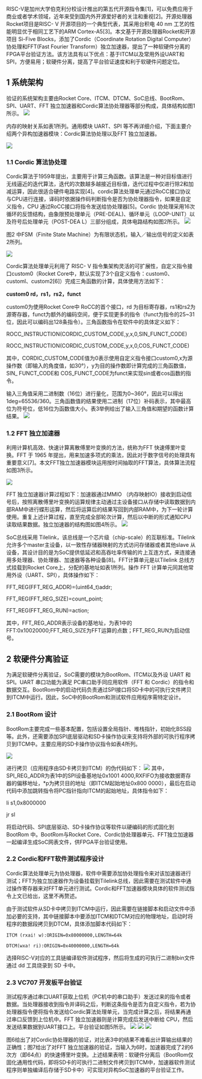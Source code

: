 
RISC-V是加州大学伯克利分校设计推出的第五代开源指令集[1]，可以免费应用于商业或者学术领域，近年来受到国内外开源爱好者的关注和重视[2]。开源处理器Rocket项目是RISC- V 开源项目的一个典型代表，其采用台积电 40 nm 工艺的性能明显优于相同工艺下的ARM Cortex-A5[3]。本文基于开源处理器Rocket和开源项目 Si-Five Blocks，添加了Cordic（Coordinate Rotation Digital Computer）协处理和FFT(Fast Fourier Transform）独立加速器，提出了一种软硬件分离的FPGA平台验证方法。该方法具有以下优点：基于ITCM以及常用外设UART和SPI，方便易用；软硬件分离，提高了平台验证速度和利于软硬件问题定位。

## **1** **系统架构**

验证的系统架构主要由Rocket Core、ITCM、DTCM、SoC总线、BootRom、SPI、UART、FFT 独立加速器和Cordic算法协处理器等部分构成，具体结构如图1所示。
![](https://raw.githubusercontent.com/LeroyK111/pictureBed/master/20250219175753.png)

内存的映射关系如表1所列。通用模块 UART、SPI 等不再详细介绍，下面主要介绍两个异构加速器模块：Cordic算法协处理以及FFT 独立加速器。

![](https://raw.githubusercontent.com/LeroyK111/pictureBed/master/20250219175819.png)

### **1.1** **Cordic 算法协处理**
Cordic算法于1959年提出，主要用于计算三角函数。该算法是一种对目标值进行无线逼近的迭代算法，迭代的次数越多越接近目标值，迭代过程中仅进行除2和加减运算，因此很适合硬件电路实现[4]。cordic算法处理单元通过RoCC接口协议与CPU进行连接，译码时依据操作码判断指令是否为协处理器指令，如果是自定义指令，CPU 通过RoCC接口将指令发送给协处理器[5]。Cordic 协处理采用16次循环的反馈结构，由象限预处理单元（PRE-DEAL)、循环单元（LOOP-UNIT）以及符号后处理单元（POST-DEA L）三部分组成，具体电路结构如图2所示。
![](https://raw.githubusercontent.com/LeroyK111/pictureBed/master/20250219180312.png)

图2 中FSM（Finite State Machine）为有限状态机，输入／输出信号的定义如表2所列。

![](https://raw.githubusercontent.com/LeroyK111/pictureBed/master/20250219180330.png)

Cordic算法处理单元利用了 RISC- V 指令集架构灵活的可扩展性，自定义指令接口custom0（Rocket Core中，默认实现了3个自定义指令：custom0、customl、custom2[6]）完成三角函数的计算，具体使用方法如下：  

**custom0 rd，rs1，rs2，funct**  

custom0为使用Rocket Core中 RoCC的首个接口，rd 为目标寄存器，rs1和rs2为源寄存器，funct为额外的编码空间，便于实现更多的指令（funct为指令的25~31位，因此可以编码出128条指令）。三角函数指令在软件中的具体定义如下：

ROCC_INSTRUCTION(CORDIC_CUSTOM_CODE,y,x,0,SIN_FUNCT_CODE)  

ROCC_INSTRUCTION(CORDIC_CUSTOM_CODE,y,x,0,COS_FUNCT_CODE)

其中，CORDIC_CUSTOM_CODE值为0表示使用自定义指令接口custom0,x为源操作数（即输入的角度值，如30°），y为目的操作数即计算完成的三角函数值，SIN_ FUNCT_CODE和 COS_FUNCT_CODE为funct来实现sin或者cos函数的指令。  

输入三角值采用二进制数（16位）进行量化，范围为0~360°，因此可以得出1deg=65536/360。三角函数值的结果使用二进制（17位）补码表示，其中最高位为符号位，低16位为函数值大小。表3举例给出了输入三角值和期望的函数计算结果。
![](https://raw.githubusercontent.com/LeroyK111/pictureBed/master/20250219180354.png)


### **1.2** **FFT 独立加速器**
利用计算机高效、快速计算离散傅里叶变换的方法，统称为FFT 快速傅里叶变换。FFT 于 1965 年提出，用来加速多项式的乘法，因此对于数字信号的处理具有重要意义[7]。本文FFT独立加速器模块运用按时间抽取的FFT算法，具体算法流程如图3所示。

![](https://raw.githubusercontent.com/LeroyK111/pictureBed/master/20250219180949.png)

FFT 独立加速器计算过程如下：加速器通过MMIO （内存映射IO）接收到启动信号后，按照离散傅里叶变换的运算规律主动通过主设备接口从存储中读取数据到内部RAM中进行蝶形运算，然后将运算后的结果写回到内部RAM中，为下一轮计算使用。重复上述计算过程，直至完成全部轮次计算，然后以中断的形式通知CPU读取结果数据。独立加速器的结构图如图4所示。
![](https://raw.githubusercontent.com/LeroyK111/pictureBed/master/20250219181008.png)


SoC总线采用 Tilelink，该总线是一个芯片级（chip-scale）的互联标准。Tilelink 允许多个master主设备，以一致性存储器映射的方式访问存储器或者其他slave 从设备，其设计目的是为SoC提供低延迟和高吞吐率传输的片上互连方式，来连接通用多处理器、协处理器、加速器等各种设备[8]。FFT计算单元是以Tilelink 总线方式挂载到Rocket Core上，分配的基地址如表1所列。操作 FFT 计算单元同其他常用外设（UART、SPI），具体操作如下：  

FFT_REG(FFT_REG_ADDR)=(uint64_t)addr;  

FFT_REG(FFT_REG_SIZE)=count_point;  

FFT_REG(FFT_REG_RUN)=action;

其中，FFT_REG_ADDR表示设备的基地址，为表1中的 FFT:0x10020000;FFT_REG_SIZE为FFT运算的点数；FFT_REG_RUN为启动信号。

## **2** **软硬件分离验证**

为满足软硬件分离验证，SoC需要的模块为BootRom、ITCM以及外设 UART 和 SPI。UART 串口功能为满足 PC串口助手同应用软件（FFT 和 Cordic）的指令和数据交互。BootRom中的启动代码负责通过SPI接口将SD卡中的可执行文件拷贝到ITCM中运行。因此，SoC中的BootRom和测试软件应用程序需特定设计。
### **2.1** **BootRom 设计**

BootRom主要完成一些基本配置，包括设置全局指针、堆栈指针，初始化BSS段等。此外，还需要添加SPI底层驱动和SD卡操作协议来支持将外部的可执行程序拷贝到ITCM中。主要应用的SD卡操作协议指令如表4所列。

![](https://raw.githubusercontent.com/LeroyK111/pictureBed/master/20250219181200.png)

进行拷贝（应用程序由SD卡拷贝到ITCM）的伪代码如下：
![](https://raw.githubusercontent.com/LeroyK111/pictureBed/master/20250219181352.png)
其中，SPI_REG_ADDR为表1中的SPI设备基地址0x1001 4000,RXFIFO为接收数据寄存器的偏移地址，*p为拷贝目的地址（即ITCM起始地址0x800 0000），最后在启动代码中添加跳转指令将PC指针指向ITCM的起始地址，具体指令如下：  

li s1,0x8000000  

jr sl  

将启动代码、SPI底层驱动、SD卡操作协议等软件以硬编码的形式固化到 BootRom 中。BootRom与Rocket Core、Cordic协处理器单元、FFT独立加速器一起编译生成SoC网表文件，供FPGA平台验证使用。

### **2.2** **Cordic和FFT软件测试程序设计**


Cordic算法处理单元为协处理器，软件中需要添加协处理指令来对该加速器进行测试；FFT为独立加速器作为设备挂载到Tilelink总线，因此需要在测试软件中通过操作寄存器来对FFT单元进行测试。Cordic和FFT加速器模块具体的软件测试指令上文已给出，这里不再赘述。  

由于测试软件从SD卡中拷贝到ITCM中运行，因此需要在链接脚本和启动文件中添加必要的支持，其中链接脚本中要添加ITCM和DTCM对应的物理地址，启动时将程序的数据段拷贝到DTCM，具体添加脚本代码如下：  

```
ITCM (rxai! w):ORIGIN=0x80000000,LENGTH=64k 

DTCM(wxa! ri):ORIGIN=0x40000000,LENGTH=64k
```

选择RISC-V对应的工具链编译软件测试程序，然后将生成的可执行二进制bin文件通过 dd 工具烧录到 SD 卡中。


### **2.3** **VC707 开发板平台验证**
测试程序通过串口UART获取上位机（PC机中的串口助手）发送过来的指令或者数据。当处理器接收到指令并译码之后，判断这条指令是否为自定义指令，若为协处理器指令便将指令发送给Cordic算法处理单元，当完成计算之后，将结果再通过串口反馈到上位机中。FFT 独立加速器则是计算完成后发送中断给 CPU，然后发送结果数据到UART接口上。平台验证如图5所示。
![](https://raw.githubusercontent.com/LeroyK111/pictureBed/master/20250219181456.png)
![](https://raw.githubusercontent.com/LeroyK111/pictureBed/master/20250219181505.png)
![](https://raw.githubusercontent.com/LeroyK111/pictureBed/master/20250219181650.png)

图6给出了对Cordic协处理器的验证，对比表3中的结果不难看出计算输出结果的正确性；图7给出了对FFT 独立加速器的验证，当输入为6时，加速器完成了2的6次方（即64点）的快速傅里叶变换。上述结果表明：软硬件分离后（BootRom仅固化通用性代码，即将SD卡的可执行二进制文件拷贝到ITCM中，加速器软件测试程序则单独编译后存储于SD卡中）可实现对异构SoC加速器的平台验证工作。



